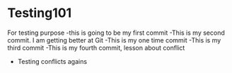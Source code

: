 # Testing101
For testing purpose
-this is going to be my first commit
-This is my second commit. I am getting better at Git
-This is my one time commit
-This is my third commit
-This is my fourth commit, lesson about conflict
- Testing conflicts agains

